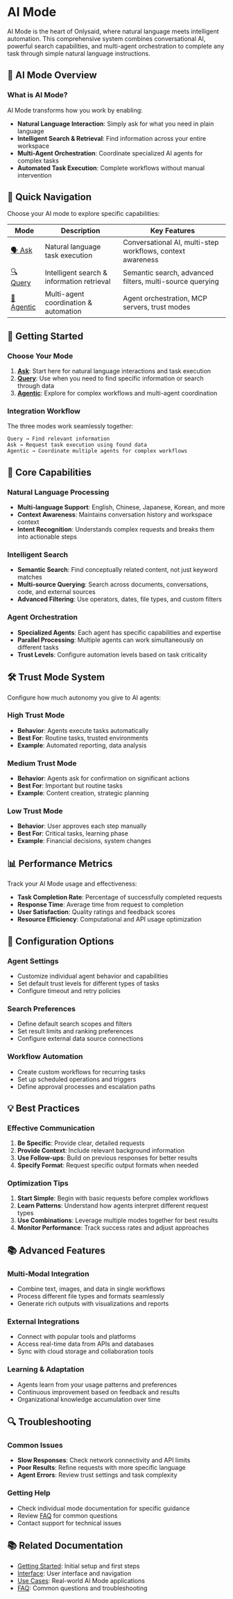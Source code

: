 # AI Mode

AI Mode is the heart of Onlysaid, where natural language meets intelligent automation. This comprehensive system combines conversational AI, powerful search capabilities, and multi-agent orchestration to complete any task through simple natural language instructions.

## 🧠 AI Mode Overview

### What is AI Mode?

AI Mode transforms how you work by enabling:

- **Natural Language Interaction**: Simply ask for what you need in plain language
- **Intelligent Search & Retrieval**: Find information across your entire workspace
- **Multi-Agent Orchestration**: Coordinate specialized AI agents for complex tasks
- **Automated Task Execution**: Complete workflows without manual intervention

## 🎯 Quick Navigation

Choose your AI mode to explore specific capabilities:

<div align="center">

| Mode                     | Description                                | Key Features                                               |
| ------------------------ | ------------------------------------------ | ---------------------------------------------------------- |
| [🗣️ Ask](ask.md)         | Natural language task execution            | Conversational AI, multi-step workflows, context awareness |
| [🔍 Query](query.md)     | Intelligent search & information retrieval | Semantic search, advanced filters, multi-source querying   |
| [🤖 Agentic](agentic.md) | Multi-agent coordination & automation      | Agent orchestration, MCP servers, trust modes              |

</div>

## 🚀 Getting Started

### Choose Your Mode

1. **[Ask](ask.md)**: Start here for natural language interactions and task execution
2. **[Query](query.md)**: Use when you need to find specific information or search through data
3. **[Agentic](agentic.md)**: Explore for complex workflows and multi-agent coordination

### Integration Workflow

The three modes work seamlessly together:

```
Query → Find relevant information
Ask → Request task execution using found data
Agentic → Coordinate multiple agents for complex workflows
```

## 🔧 Core Capabilities

### Natural Language Processing

- **Multi-language Support**: English, Chinese, Japanese, Korean, and more
- **Context Awareness**: Maintains conversation history and workspace context
- **Intent Recognition**: Understands complex requests and breaks them into actionable steps

### Intelligent Search

- **Semantic Search**: Find conceptually related content, not just keyword matches
- **Multi-source Querying**: Search across documents, conversations, code, and external sources
- **Advanced Filtering**: Use operators, dates, file types, and custom filters

### Agent Orchestration

- **Specialized Agents**: Each agent has specific capabilities and expertise
- **Parallel Processing**: Multiple agents can work simultaneously on different tasks
- **Trust Levels**: Configure automation levels based on task criticality

## 🛠️ Trust Mode System

Configure how much autonomy you give to AI agents:

### High Trust Mode

- **Behavior**: Agents execute tasks automatically
- **Best For**: Routine tasks, trusted environments
- **Example**: Automated reporting, data analysis

### Medium Trust Mode

- **Behavior**: Agents ask for confirmation on significant actions
- **Best For**: Important but routine tasks
- **Example**: Content creation, strategic planning

### Low Trust Mode

- **Behavior**: User approves each step manually
- **Best For**: Critical tasks, learning phase
- **Example**: Financial decisions, system changes

## 📊 Performance Metrics

Track your AI Mode usage and effectiveness:

- **Task Completion Rate**: Percentage of successfully completed requests
- **Response Time**: Average time from request to completion
- **User Satisfaction**: Quality ratings and feedback scores
- **Resource Efficiency**: Computational and API usage optimization

## 🔧 Configuration Options

### Agent Settings

- Customize individual agent behavior and capabilities
- Set default trust levels for different types of tasks
- Configure timeout and retry policies

### Search Preferences

- Define default search scopes and filters
- Set result limits and ranking preferences
- Configure external data source connections

### Workflow Automation

- Create custom workflows for recurring tasks
- Set up scheduled operations and triggers
- Define approval processes and escalation paths

## 💡 Best Practices

### Effective Communication

1. **Be Specific**: Provide clear, detailed requests
2. **Provide Context**: Include relevant background information
3. **Use Follow-ups**: Build on previous responses for better results
4. **Specify Format**: Request specific output formats when needed

### Optimization Tips

1. **Start Simple**: Begin with basic requests before complex workflows
2. **Learn Patterns**: Understand how agents interpret different request types
3. **Use Combinations**: Leverage multiple modes together for best results
4. **Monitor Performance**: Track success rates and adjust approaches

## 📚 Advanced Features

### Multi-Modal Integration

- Combine text, images, and data in single workflows
- Process different file types and formats seamlessly
- Generate rich outputs with visualizations and reports

### External Integrations

- Connect with popular tools and platforms
- Access real-time data from APIs and databases
- Sync with cloud storage and collaboration tools

### Learning & Adaptation

- Agents learn from your usage patterns and preferences
- Continuous improvement based on feedback and results
- Organizational knowledge accumulation over time

## 🔍 Troubleshooting

### Common Issues

- **Slow Responses**: Check network connectivity and API limits
- **Poor Results**: Refine requests with more specific language
- **Agent Errors**: Review trust settings and task complexity

### Getting Help

- Check individual mode documentation for specific guidance
- Review [FAQ](../faq.md) for common questions
- Contact support for technical issues

## 📚 Related Documentation

- [Getting Started](../getting-started.md): Initial setup and first steps
- [Interface](../interface.md): User interface and navigation
- [Use Cases](../use-cases/README.md): Real-world AI Mode applications
- [FAQ](../faq.md): Common questions and troubleshooting
